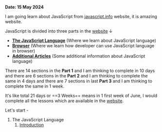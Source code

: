 **Date: 15 May 2024**

I am going learn about JavaScript from [javascript.info][1] website, it is amazing website.

JavaScript is divided into three parts in the [website][1] ↓

- **[The JavaScript Language](https://javascript.info/#tab-1)** (Where we learn about JavaScript language)
- **[Browser](https://javascript.info/#tab-2)** (Where we learn how developer can use JavaScript language in browser)
- **[Additional Articles](https://javascript.info/#tab-3)** (Some additional information about JavaScript language)

There are 14 sections in the **Part 1** and I am thinking to complete in 10 days and there are 6 sections in the **Part 2** and I am thinking to complete the same in 4 days and there are 7 sections in last **Part 3** and I am thinking to complete the same in 1 week.

It's like total 21 days or ==3 Weeks== means in 1 first week of June, I would complete all the lessons which are available in the [website][1].

Let's start -
1. The JavaScript Language 
	1.  [Introduction](./Part%201%20-%20%20The%20JavaScript%20Language/Introduction.md)

[1]: https://javascript.info "JavaScript"
